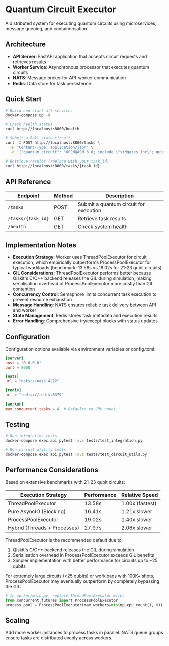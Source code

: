 # Quantum Circuit Executor

A distributed system for executing quantum circuits using microservices, message queuing, and containerisation.

## Architecture

- **API Server**: FastAPI application that accepts circuit requests and retrieves results
- **Worker Service**: Asynchronous processor that executes quantum circuits
- **NATS**: Message broker for API-worker communication
- **Redis**: Data store for task persistence

## Quick Start

```bash
# Build and start all services
docker-compose up -d

# Check health status
curl http://localhost:8000/health

# Submit a Bell state circuit
curl -X POST http://localhost:8000/tasks \
  -H "Content-Type: application/json" \
  -d '{"quantum_circuit": "OPENQASM 3.0; include \"stdgates.inc\"; qubit[2] q; bit[2] c; h q[0]; cx q[0],q[1]; c[0] = measure q[0]; c[1] = measure q[1];", "shots": 1024}'

# Retrieve results (replace with your task_id)
curl http://localhost:8000/tasks/{task_id}
```

## API Reference

| Endpoint | Method | Description |
|----------|--------|-------------|
| `/tasks` | POST | Submit a quantum circuit for execution |
| `/tasks/{task_id}` | GET | Retrieve task results |
| `/health` | GET | Check system health |

## Implementation Notes

- **Execution Strategy**: Worker uses ThreadPoolExecutor for circuit execution, which empirically outperforms ProcessPoolExecutor for typical workloads (benchmark: 13.58s vs 19.02s for 21-23 qubit circuits)
- **GIL Considerations**: ThreadPoolExecutor performs better because Qiskit's C/C++ backend releases the GIL during simulation, making serialisation overhead of ProcessPoolExecutor more costly than GIL contention
- **Concurrency Control**: Semaphore limits concurrent task execution to prevent resource exhaustion
- **Message Handling**: NATS ensures reliable task delivery between API and worker
- **State Management**: Redis stores task metadata and execution results
- **Error Handling**: Comprehensive try/except blocks with status updates

## Configuration

Configuration options available via environment variables or config.toml:

```toml
[server]
host = "0.0.0.0"
port = 8000

[nats]
url = "nats://nats:4222"

[redis]
url = "redis://redis:6379"

[worker]
max_concurrent_tasks = 4  # Defaults to CPU count
```

## Testing

```bash
# Run integration tests
docker-compose exec api pytest -xvs tests/test_integration.py

# Run circuit utility tests
docker-compose exec api pytest -xvs tests/test_circuit_utils.py
```

## Performance Considerations

Based on extensive benchmarks with 21-23 qubit circuits:

| Execution Strategy | Performance | Relative Speed |
|-------------------|-------------|----------------|
| ThreadPoolExecutor | 13.58s | 1.00x (fastest) |
| Pure AsyncIO (Blocking) | 16.41s | 1.21x slower |
| ProcessPoolExecutor | 19.02s | 1.40x slower |
| Hybrid (Threads + Processes) | 27.97s | 2.06x slower |

ThreadPoolExecutor is the recommended default due to:
1. Qiskit's C/C++ backend releases the GIL during simulation
2. Serialisation overhead in ProcessPoolExecutor exceeds GIL benefits
3. Simpler implementation with better performance for circuits up to ~25 qubits

For extremely large circuits (>25 qubits) or workloads with 100K+ shots, ProcessPoolExecutor may eventually outperform by completely bypassing the GIL:

```python
# In worker/main.py, replace ThreadPoolExecutor with:
from concurrent.futures import ProcessPoolExecutor
process_pool = ProcessPoolExecutor(max_workers=min(mp.cpu_count(), 8))
```

## Scaling

Add more worker instances to process tasks in parallel. NATS queue groups ensure tasks are distributed evenly across workers.